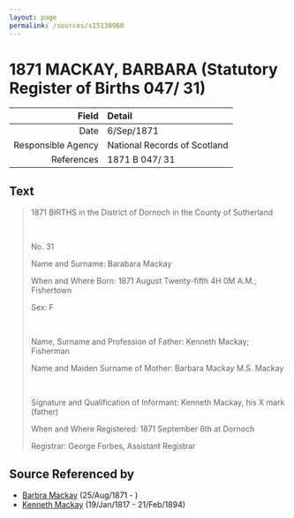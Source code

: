 ```yaml
---
layout: page
permalink: /sources/s15138960
---
```


# 1871 MACKAY, BARBARA (Statutory Register of Births 047/ 31)

Field | Detail
---:|:---
Date | 6/Sep/1871
Responsible Agency | National Records of Scotland
References | 1871 B 047/ 31

## Text

> 1871 BIRTHS in the District of Dornoch in the County of Sutherland
>
> <br/>
>
> No. 31
>
> Name and Surname: Barabara Mackay
>
> When and Where Born: 1871 August Twenty-fifth 4H 0M A.M.; Fishertown
>
> Sex: F
>
> <br/>
>
> Name, Surname and Profession of Father: Kenneth Mackay; Fisherman
>
> Name and Maiden Surname of Mother: Barbara Mackay M.S. Mackay
>
> <br/>
>
> Signature and Qualification of Informant: Kenneth Mackay, his X mark (father)
>
> When and Where Registered: 1871 September 6th at Dornoch
>
> Registrar: George Forbes, Assistant Registrar
>

## Source Referenced by

* [Barbra Mackay](../people/@60643714@-barbra-mackay-b1871-8-25-d.md) (25/Aug/1871 - )
* [Kenneth Mackay](../people/@21362348@-kenneth-mackay-b1817-1-19-d1894-2-21.md) (19/Jan/1817 - 21/Feb/1894)
